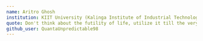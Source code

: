 ```yaml
---
name: Aritro Ghosh
institution: KIIT University (Kalinga Institute of Industrial Technology) 
quote: Don't think about the futility of life, utilize it till the very end.
github_user: QuantaUnpredictable98
---
```

